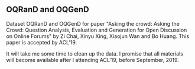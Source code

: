 ## OQRanD and OQGenD

Dataset OQRanD and OQGenD for paper "Asking the crowd: Asking the Crowd: Question Analysis, Evaluation and Generation for Open Discussion on Online Forums" by Zi Chai, Xinyu Xing, Xiaojun Wan and Bo Huang. This paper is accepted by ACL'19.

It will take me some time to clean up the data. I promise that all materials will become available after I attending ACL'19, before September, 2019.
